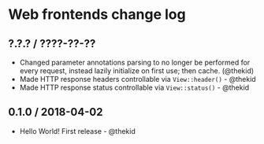 Web frontends change log
========================

## ?.?.? / ????-??-??

* Changed parameter annotations parsing to no longer be performed for
  every request, instead lazily initialize on first use; then cache.
  (@thekid)
* Made HTTP response headers controllable via `View::header()` - @thekid
* Made HTTP response status controllable via `View::status()` - @thekid

## 0.1.0 / 2018-04-02

* Hello World! First release - @thekid